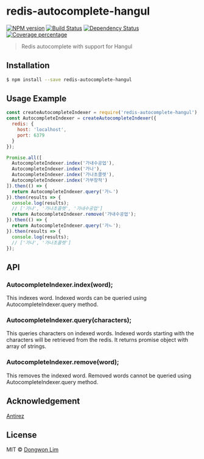 # redis-autocomplete-hangul 

[![NPM version][npm-image]][npm-url] [![Build Status][travis-image]][travis-url] [![Dependency Status][daviddm-image]][daviddm-url] [![Coverage percentage][coveralls-image]][coveralls-url] 

> Redis autocomplete with support for Hangul

## Installation

```sh
$ npm install --save redis-autocomplete-hangul
```


## Usage Example

```js
const createAutocompleteIndexer = require('redis-autocomplete-hangul');
const AutocompleteIndexer = createAutocompleteIndexer({
  redis: {
    host: 'localhost',
    port: 6379
  }
});

Promise.all([
  AutocompleteIndexer.index('가내수공업'),
  AutocompleteIndexer.index('가나'),
  AutocompleteIndexer.index('가나초콜렛'),
  AutocompleteIndexer.index('가부장적')
]).then(() => {
  return AutocompleteIndexer.query('가ㄴ')
}).then(results => {
  console.log(results);
  // ['가나', '가나초콜렛', '가내수공업']
  return AutocompleteIndexer.remove('가내수공업');
}).then(() => {
  return AutocompleteIndexer.query('가ㄴ');
}).then(results => {
  console.log(results);
  // ['가나', '가나초콜렛']
});

```


## API

### AutocompleteIndexer.index(word);
This indexes word. Indexed words can be queried using AutocompleteIndexer.query method.

### AutocompleteIndexer.query(characters);
This queries characters on indexed words. Indexed words starting with the characters will be retrieved from the redis. It returns promise object with array of strings.

### AutocompleteIndexer.remove(word);
This removes the indexed word. Removed words cannot be queried using AutocompleteIndexer.query method.


## Acknowledgement

[Antirez](http://oldblog.antirez.com/post/autocomplete-with-redis.html)


## License

MIT © [Dongwon Lim](idw111@gmail.com)


[npm-image]: https://badge.fury.io/js/redis-autocomplete-hangul.svg
[npm-url]: https://npmjs.org/package/redis-autocomplete-hangul
[travis-image]: https://travis-ci.org/idw111/redis-autocomplete-hangul.svg?branch=master
[travis-url]: https://travis-ci.org/idw111/redis-autocomplete-hangul
[daviddm-image]: https://david-dm.org/idw111/redis-autocomplete-hangul.svg?theme=shields.io
[daviddm-url]: https://david-dm.org/idw111/redis-autocomplete-hangul
[coveralls-image]: https://coveralls.io/repos/idw111/redis-autocomplete-hangul/badge.svg
[coveralls-url]: https://coveralls.io/r/idw111/redis-autocomplete-hangul
